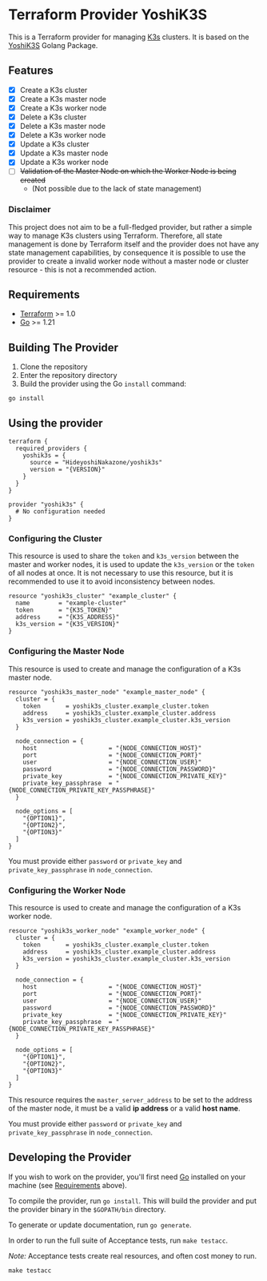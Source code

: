 # Terraform Provider YoshiK3S

This is a Terraform provider for managing [K3s](https://k3s.io/) clusters. 
It is based on the [YoshiK3S](https://github.com/HideyoshiNakazone/yoshi-k3s) Golang Package.

## Features
    
- [x] Create a K3s cluster
- [x] Create a K3s master node
- [x] Create a K3s worker node
- [x] Delete a K3s cluster
- [x] Delete a K3s master node
- [x] Delete a K3s worker node
- [x] Update a K3s cluster
- [x] Update a K3s master node
- [x] Update a K3s worker node
- [ ] ~~Validation of the Master Node on which the Worker Node is being created~~ 
  - (Not possible due to the lack of state management)

### Disclaimer

This project does not aim to be a full-fledged provider, but rather a simple way to manage K3s clusters using Terraform.
Therefore, all state management is done by Terraform itself and the provider does not have any state management capabilities,
by consequence it is possible to use the provider to create a invalid worker node without a master node or cluster resource - this is not a recommended action.

## Requirements

- [Terraform](https://developer.hashicorp.com/terraform/downloads) >= 1.0
- [Go](https://golang.org/doc/install) >= 1.21

## Building The Provider

1. Clone the repository
1. Enter the repository directory
1. Build the provider using the Go `install` command:

```shell
go install
```

## Using the provider

```hcl
terraform {
  required_providers {
    yoshik3s = {
      source = "HideyoshiNakazone/yoshik3s"
      version = "{VERSION}"
    }
  }
}

provider "yoshik3s" {
  # No configuration needed
}
```

### Configuring the Cluster

This resource is used to share the `token` and `k3s_version` between the master and worker nodes, 
it is used to update the `k3s_version` or the `token` of all nodes at once. It is not necessary to use this resource,
but it is recommended to use it to avoid inconsistency between nodes.

```hcl
resource "yoshik3s_cluster" "example_cluster" {
  name        = "example-cluster"
  token       = "{K3S_TOKEN}"
  address     = "{K3S_ADDRESS}"
  k3s_version = "{K3S_VERSION}"
}
```

### Configuring the Master Node

This resource is used to create and manage the configuration of a K3s master node.

```hcl
resource "yoshik3s_master_node" "example_master_node" {
  cluster = {
    token       = yoshik3s_cluster.example_cluster.token
    address     = yoshik3s_cluster.example_cluster.address
    k3s_version = yoshik3s_cluster.example_cluster.k3s_version
  }

  node_connection = {
    host                    = "{NODE_CONNECTION_HOST}"
    port                    = "{NODE_CONNECTION_PORT}"
    user                    = "{NODE_CONNECTION_USER}"
    password                = "{NODE_CONNECTION_PASSWORD}"
    private_key             = "{NODE_CONNECTION_PRIVATE_KEY}"
    private_key_passphrase  = "{NODE_CONNECTION_PRIVATE_KEY_PASSPHRASE}"
  }

  node_options = [
    "{OPTION1}",
    "{OPTION2}",
    "{OPTION3}"
  ]
}
```

You must provide either `password` or `private_key` and `private_key_passphrase` in `node_connection`.

### Configuring the Worker Node

This resource is used to create and manage the configuration of a K3s worker node.

```hcl
resource "yoshik3s_worker_node" "example_worker_node" {
  cluster = {
    token       = yoshik3s_cluster.example_cluster.token
    address     = yoshik3s_cluster.example_cluster.address
    k3s_version = yoshik3s_cluster.example_cluster.k3s_version
  }

  node_connection = {
    host                    = "{NODE_CONNECTION_HOST}"
    port                    = "{NODE_CONNECTION_PORT}"
    user                    = "{NODE_CONNECTION_USER}"
    password                = "{NODE_CONNECTION_PASSWORD}"
    private_key             = "{NODE_CONNECTION_PRIVATE_KEY}"
    private_key_passphrase  = "{NODE_CONNECTION_PRIVATE_KEY_PASSPHRASE}"
  }

  node_options = [
    "{OPTION1}",
    "{OPTION2}",
    "{OPTION3}"
  ]
}
```
This resource requires the `master_server_address` to be set to the address of the master node, 
it must be a valid **ip address** or a valid **host name**.

You must provide either `password` or `private_key` and `private_key_passphrase` in `node_connection`.


## Developing the Provider

If you wish to work on the provider, you'll first need [Go](http://www.golang.org) installed on your machine (see [Requirements](#requirements) above).

To compile the provider, run `go install`. This will build the provider and put the provider binary in the `$GOPATH/bin` directory.

To generate or update documentation, run `go generate`.

In order to run the full suite of Acceptance tests, run `make testacc`.

*Note:* Acceptance tests create real resources, and often cost money to run.

```shell
make testacc
```
